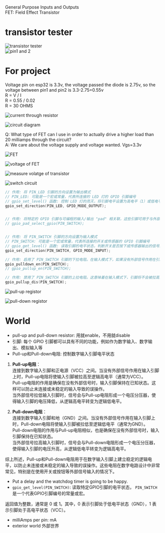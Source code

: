 General Purpose Inputs and Outputs <br>
FET: Field Effect Transistor

# transistor tester
![transistor tester](https://github.com/afterCherry/Learn-ESP32/blob/main/Images/transistor%20tester.png)<br>
![pin1 and 2](https://github.com/afterCherry/Learn-ESP32/blob/main/Images/pin1%20and%202.png)<br>

# For project
Voltage pin on esp32 is 3.3v, the voltage passed the diode is 2.75v, so the voltage between pin1 and pin2 is 3.3-2.75=0.55v <br>
R = V / I <br>
R = 0.55 / 0.02 <br>
R = 30 OHMS <br>

![current through resistor](https://github.com/afterCherry/Learn-ESP32/blob/main/Images/current%20through%20resistor.png) <br>

![circuit diagram](https://github.com/afterCherry/Learn-ESP32/blob/main/Images/circuit%20diagram.png) <br>

Q: What type of FET can I use in order to actually drive a higher load than 20 milliamps through the circuit? <br>
A: We care about the voltage supply and voltage wanted. Vgs=3.3v

![FET](https://github.com/afterCherry/Learn-ESP32/blob/main/Images/FET.png) <br>

![voltage of FET](https://github.com/afterCherry/Learn-ESP32/blob/main/Images/voltage%20of%20FET.png) <br>

![measure volatge of transistor](https://github.com/afterCherry/Learn-ESP32/blob/main/Images/measure%20voltage%20of%20fet%20and%20transistor.png) <br>

![switch circuit](https://github.com/afterCherry/Learn-ESP32/blob/main/Images/switch%20circuit.png) <br>



```C++
// 作用: 将 PIN_LED 引脚的方向设置为输出模式
// PIN_LED: 可能是一个宏或常量，代表所连接的 LED 灯的 GPIO 引脚编号
// gpio_set_level() 函数: 控制 LED 灯的亮灭，将引脚电平设置为高电平（1）或低电平（0）。
gpio_set_direction(PIN_LED, GPIO_MODE_OUTPUT);


// 作用: 将特定的 GPIO 引脚与可编程的输入/输出 "pad" 相关联，这些引脚可用于与外部设备进行数据交换、控制外部器件的状态、读取传感器数据等。
// gpio_pad_select_gpio(PIN_SWITCH);


// 作用: 将 PIN_SWITCH 引脚的方向设置为输入模式
// PIN_SWITCH: 可能是一个宏或常量，代表所连接的开关或传感器的 GPIO 引脚编号
// gpio_get_level() 函数: 读取引脚的电平状态，判断开关是否按下或传感器输出的信号。
gpio_set_direction(PIN_SWITCH, GPIO_MODE_INPUT);

// 作用: 启用了 PIN_SWITCH 引脚的下拉电阻。在输入模式下，如果没有外部信号作用在引脚上，启用下拉电阻将使得引脚被拉低至逻辑低电平（通常为GND），防止未连接或未稳定的输入导致误操作。
gpio_pulldown_en(PIN_SWITCH);
// gpio_pullup_en(PIN_SWITCH);

// 作用: 禁用了 PIN_SWITCH 引脚的上拉电阻。这意味着在输入模式下，引脚将不会被拉高至逻辑高电平（通常为VCC）。这可能是因为在该代码段中，已经启用了下拉电阻，因此禁用上拉电阻。
gpio_pullup_dis(PIN_SWITCH);

```
![pull-up registor](https://github.com/afterCherry/Learn-ESP32/blob/main/Images/pull-up%20registor.png) <br>

![pull-down registor](https://github.com/afterCherry/Learn-ESP32/blob/main/Images/add%20pull-down%20register.png) <br>

# World
- pull-up and pull-down resistor: 用就enable，不用就disable
- 引脚: 每个 GPIO 引脚都可以具有不同的功能，例如作为数字输入、数字输出、模拟输入等
- Pull-up和Pull-down电阻: 控制数字输入引脚电平状态 <br>

1. **Pull-up电阻**：<br>
连接到数字输入引脚和正电源（VCC）之间。当没有外部信号作用在输入引脚上时，Pull-up电阻将使输入引脚被拉高至逻辑高电平（通常为VCC）。<br>
Pull-up电阻的作用是确保在没有外部信号时，输入引脚保持在已知状态。这样可以防止未连接或未稳定的输入导致的误操作。<br>
当外部信号拉低输入引脚时，信号会与Pull-up电阻形成一个电压分压器，使得输入引脚的电压降低，从逻辑高电平转变为逻辑低电平。<br>

2. **Pull-down电阻**：<br>
连接到数字输入引脚和地（GND）之间。当没有外部信号作用在输入引脚上时，Pull-down电阻将使输入引脚被拉低至逻辑低电平（通常为GND）。<br>
Pull-down电阻的作用与Pull-up电阻相似，也是确保在没有外部信号时，输入引脚保持在已知状态。<br>
当外部信号拉高输入引脚时，信号会与Pull-down电阻形成一个电压分压器，使得输入引脚的电压升高，从逻辑低电平转变为逻辑高电平。<br>

综上所述，Pull-up和Pull-down电阻用于在数字输入引脚上建立稳定的逻辑电平，以防止未连接或未稳定的输入导致的误操作。这些电阻在数字电路设计中非常常见，特别是在使用开关或按钮等外部信号输入的情况下。
- Put a delay and the watchdog timer is going to be happy.
- `gpio_get_level(PIN_SWITCH)`: 读取特定GPIO引脚的电平状态， `PIN_SWITCH` 是一个代表GPIO引脚编号的常量或宏。<br>

返回值为整数，通常是 0 或 1。其中，0 表示引脚处于低电平状态（GND），1 表示引脚处于高电平状态（VCC）。<br>

- milliAmps per pin: mA
- exterior world 外部世界
